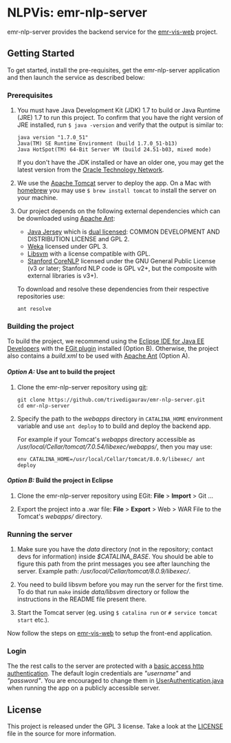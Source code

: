 # NLPVis: emr-nlp-server 

emr-nlp-server provides the backend service for the [emr-vis-web](https://github.com/trivedigaurav/emr-vis-web) project.

## Getting Started

To get started, install the pre-requisites, get the emr-nlp-server application and then launch the service as described below:

### Prerequisites

1. You must have Java Development Kit (JDK) 1.7 to build or Java Runtime (JRE) 1.7 to run this project. To confirm that you have the right version of JRE installed, run `$ java -version` and verify that the output is similar to:

    ```
    java version "1.7.0_51"
    Java(TM) SE Runtime Environment (build 1.7.0_51-b13)
    Java HotSpot(TM) 64-Bit Server VM (build 24.51-b03, mixed mode)
    ```
    
    If you don't have the JDK installed or have an older one, you may get the latest version from the [Oracle Technology Network](http://www.oracle.com/technetwork/java/index.html).

2. We use the [Apache Tomcat](http://tomcat.apache.org/) server to deploy the app. On a Mac with [homebrew][homebrew] you may use `$ brew install tomcat` to install the server on your machine.

3. Our project depends on the following external dependencies which can be downloaded using [Apache Ant][ant]:
    - [Java Jersey](http://jersey.java.net/) which is [dual licensed](https://jersey.java.net/license.html):
    COMMON DEVELOPMENT AND DISTRIBUTION LICENSE and GPL 2.
    - [Weka](http://www.cs.waikato.ac.nz/ml/weka/) licensed under GPL 3.
    - [Libsvm](http://www.csie.ntu.edu.tw/~cjlin/libsvm/) with a license compatible with GPL.
    - [Stanford CoreNLP](http://nlp.stanford.edu/software/corenlp.shtml) licensed under the GNU General Public License (v3 or later; Stanford NLP code is GPL v2+, but the composite with external libraries is v3+).

    To download and resolve these dependencies from their respective repositories use:
    
    ```
    ant resolve
    ```

### Building the project
    
To build the project, we recommend using the [Eclipse IDE for Java EE Developers](http://www.eclipse.org/downloads/) with the [EGit plugin](http://www.eclipse.org/egit/download/) installed (Option B). Otherwise, the project also contains a _build.xml_ to be used with [Apache Ant][ant] (Option A).

#### _Option A:_ Use ant to build the project

1. Clone the emr-nlp-server repository using [git][git]:

    ```
    git clone https://github.com/trivedigaurav/emr-nlp-server.git
    cd emr-nlp-server
    ```

2. Specify the path to the _webapps_ directory in `CATALINA_HOME` environment variable and use `ant deploy` to to build and deploy the backend app. 

    For example if your Tomcat's _webapps_ directory accessible as _/usr/local/Cellar/tomcat/7.0.54/libexec/webapps/_, then you may use:

    ```
    env CATALINA_HOME=/usr/local/Cellar/tomcat/8.0.9/libexec/ ant deploy
    ```


#### _Option B:_ Build the project in Eclipse

1. Clone the emr-nlp-server repository using EGit: **File** > **Import** > Git ... 

3. Export the project into a .war file: **File** > **Export** > Web > WAR File to the Tomcat's _webapps/_ directory.

### Running the server

1. Make sure you have the _data_ directory (not in the repository; contact devs for information) inside *$CATALINA_BASE*. You should be able to figure this path from the print messages you see after launching the server. Example path: _/usr/local/Cellar/tomcat/8.0.9/libexec/_.

2. You need to build libsvm before you may run the server for the first time. To do that run `make` inside _data/libsvm_ directory or follow the instructions in the README file present there.

3. Start the Tomcat server (eg. using `$ catalina run` or `# service tomcat start` etc.).

Now follow the steps on [emr-vis-web](https://github.com/trivedigaurav/emr-vis-web) to setup the front-end application.

### Login
The the rest calls to the server are protected with a [basic access http authentication](https://en.wikipedia.org/wiki/Basic_access_authentication). The default login credentials are _"username"_ and _"password"_. You are encouraged to change them in [UserAuthentication.java](src/frontEnd/serverSide/UserAuthentication.java) when running the app on a publicly accessible server.

[homebrew]: http://brew.sh/
[git]: http://git-scm.com/
[ant]: http://ant.apache.org/

## License 
This project is released under the GPL 3 license. Take a look at the [LICENSE](LICENSE.md) file in the source for more information.
